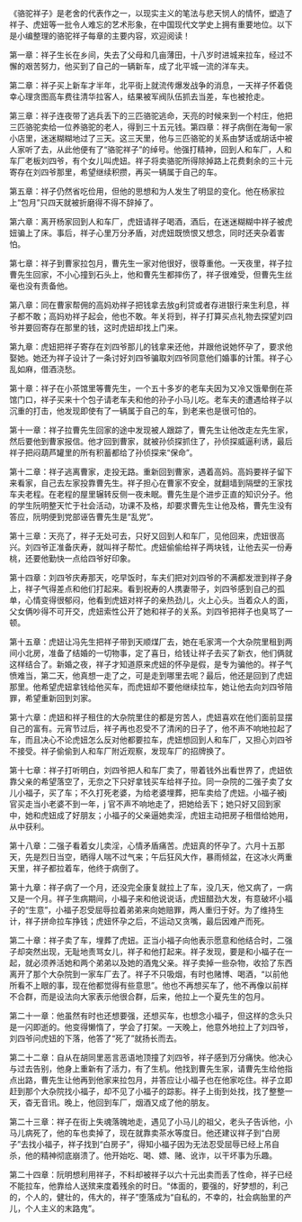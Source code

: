 《骆驼祥子》是老舍的代表作之一，以现实主义的笔法与悲天悯人的情怀，塑造了祥子、虎妞等一批令人难忘的艺术形象，在中国现代文学史上拥有重要地位。以下是小编整理的骆驼祥子每章的主要内容，欢迎阅读！

第一章：祥子生长在乡间，失去了父母和几亩薄田，十八岁时进城来拉车，经过不懈的艰苦努力，他买到了自己的一辆新车，成了北平城一流的洋车夫。

第二章：祥子买上新车才半年，北平街上就流传爆发战争的消息，一天祥子怀着侥幸心理贪图高车费往清华拉客人，结果被军阀队伍抓去当差，车也被抢走。

第三章：祥子连夜带了逃兵丢下的三匹骆驼逃命，天亮的时候来到一个村庄，他把三匹骆驼卖给一位养骆驼的老人，得到三十五元钱。第四章：祥子病倒在海甸一家小店里，迷迷糊糊地过了三天。这三天里，他与三匹骆驼的关系由梦话或胡话中被人家听了去，从此他便有了“骆驼祥子”的绰号。他强打精神，回到人和车厂，人和车厂老板刘四爷，有个女儿叫虎妞。祥子将卖骆驼所得除掉路上花费剩余的三十元寄存在刘四爷那里，希望继续积攒，再买一辆属于自己的车。

第五章：祥子仍然省吃俭用，但他的思想和为人发生了明显的变化。他在杨家拉上“包月”只四天就被折磨得不得不辞掉了。

第六章：离开杨家回到人和车厂，虎妞请祥子喝酒，酒后，在迷迷糊糊中祥子被虎妞骗上了床。事后，祥子心里万分矛盾，对虎妞既愤恨又想念，同时还夹杂着害怕。

第七章：祥子到曹家拉包月，曹先生一家对他很好，很尊重他。一天夜里，祥子拉曹先生回家，不小心撞到石头上，他和曹先生都摔伤了，祥子很难受，但曹先生丝毫也没有责备他。

第八章：同在曹家帮佣的高妈劝祥子把钱拿去放g利贷或者存进银行来生利息，祥子都不敢；高妈劝祥子起会，他也不敢。年关将到，祥子打算买点礼物去探望刘四爷并要回寄存在那里的钱，这时虎妞却找上门来。

第九章：虎妞把祥子寄存在刘四爷那儿的钱拿来还他，并跟他说她怀孕了，要求他娶她。她还为祥子设计了一条讨好刘四爷骗取刘四爷同意他们婚事的计策。祥子心乱如麻，借酒浇愁。

第十章：祥子在小茶馆里等曹先生，一个五十多岁的老车夫因为又冷又饿晕倒在茶馆门口，祥子买来十个包子请老车夫和他的孙子小马儿吃。老车夫的遭遇给祥子以沉重的打击，他发现即使有了一辆属于自己的车，到老来也是很可怕的。

第十一章：祥子拉曹先生回家的途中发现被人跟踪了，曹先生让他改走左先生家，然后要他到曹家报信。他才回到曹家，就被孙侦探抓住了，孙侦探威逼利诱，最后祥子把闷葫芦罐里的所有积蓄都给了孙侦探来“保命”。

第十二章：祥子逃离曹家，走投无路。重新回到曹家，遇着高妈。高妈要祥子留下来看家，自己去左家投靠曹先生。祥子担心在曹家不安全，就翻墙到隔壁的王家找车夫老程。在老程的屋里辗转反侧一夜未眠。曹先生是个进步正直的知识分子。他的学生阮明整天忙于社会活动，功课不及格，却要求曹先生让他及格，曹先生没有答应，阮明便到党部诬告曹先生是“乱党”。

第十三章：天亮了，祥子无处可去，只好又回到人和车厂，见他回来，虎妞很高兴。刘四爷正准备庆寿，就叫祥子帮忙。虎妞偷偷给祥子两块钱，让他去买一份寿桃，还要他勤快一点给四爷好印象。

第十四章：刘四爷庆寿那天，吃早饭时，车夫们把对刘四爷的不满都发泄到祥子身上，祥子气得差点和他们打起来。看到祝寿的人携妻带子，刘四爷感到自己的孤单，心情变得很郁闷，他看到虎妞对祥子的亲热劲儿，火上心头。当着众人的面，父女俩吵得不可开交，虎妞索性公开了她和祥子的关系。刘四爷把祥子也臭骂了一顿。

第十五章：虎妞让冯先生把祥子带到天顺煤厂去，她在毛家湾一个大杂院里租到两间小北房，准备了结婚的一切物事，定了喜日，给钱让祥子去买了新衣，他们俩就这样结合了。新婚之夜，祥子才知道原来虎妞的怀孕是假，是专为骗他的。祥子气愤难当，第二天，他真想一走了之，可是走到哪里去呢？最后，他还是回到了虎妞那里。他希望虎妞拿钱给他买车，而虎妞却不要他继续拉车，她让他去向刘四爷陪罪，希望重新回到刘家。

第十六章：虎妞和祥子租住的大杂院里住的都是穷苦人，虎妞喜欢在他们面前显摆自己的富有。元宵节过后，祥子再也忍受不了清闲的日子了，他不声不响地拉起了车，而且决心不论虎妞怎么反对他都要拉车，虎妞想回到人和车厂，又担心刘四爷不接受。祥子偷偷到人和车厂附近观察，发现车厂的招牌换了。

第十七章：祥子打听明白，刘四爷把人和车厂卖了，带着钱外出看世界了，虎妞依靠父亲的希望落空了，无奈之下只好拿钱买车给祥子拉。同一杂院的二强子卖了女儿小福子，买了车；不久打死老婆，为给老婆埋葬，把车卖给了虎妞。小福子被j官买走当小老婆不到一年，j 官不声不响地走了，把她给丢下；她只好又回到家中，她和虎妞成了好朋友；小福子的父亲逼她卖淫，虎妞主动把房子租借给她用，从中获利。

第十八章：二强子看着女儿卖淫，心情矛盾痛苦。虎妞真的怀孕了。六月十五那天，先是烈日当空，晒得人喘不过气来；午后狂风大作，暴雨倾盆，在这冰火两重天里，祥子都拉着车，他终于病倒了。

第十九章：祥子病了一个月，还没完全康复就拉上了车，没几天，他又病了，一病又是一个月。祥子生病期间，小福子来和他说说话，虎妞醋劲大发，有意破坏小福子的“生意”，小福子忍受屈辱拉着弟弟来向她赔罪，两人重归于好。为了维持生计，祥子拼命拉车挣钱；虎妞怀孕之后，不运动又贪嘴，最后因难产而死。

第二十章：祥子卖了车，埋葬了虎妞。正当小福子向他表示愿意和他结合时，二强子却突然出现，无耻地责骂女儿，祥子和他打起来。祥子发现，要是和小福子在一起，就必须养活她和两个弟弟以及她的酒鬼父亲。祥子卖掉一些杂物，收拾了东西离开了那个大杂院到一家车厂去了。祥子不只吸烟，有时也赌博、喝酒，“以前他所看不上眼的事，现在他都觉得有些意思”。他也不再想买车了，他不再像以前样不合群，而是设法向大家表示他很合群，后来，他拉上一个夏先生的包月。

第二十一章：他虽然有时也还想要强，还想买车，也想念小福子，但这样的念头只是一闪即逝的。他变得懒惰了，学会了打架。一天晚上，他意外地拉上了刘四爷，刘四爷问虎妞的下落，他答了“死了”就扬长而去。

第二十二章：自从在胡同里恶言恶语地顶撞了刘四爷，祥子感到万分痛快。他决心与过去告别，他身上重新有了活力，有了生机。他找到曹先生家，请曹先生给他指点出路，曹先生让他再到他家来拉包月，并答应让小福子也在他家吃住。祥子立即赶到那个大杂院找小福子，却不见了小福子的踪影。祥子上街到处找，找了整整一天，杳无音讯。晚上，他回到车厂，烟酒又成了他的朋友。

第二十三章：祥子在街上失魂落魄地走，遇见了小马儿的祖父，老头子告诉他，小马儿病死了，他的车也卖掉了，现在就靠卖茶水等度日。他还建议祥子到“白房子”去找小福子，祥子找到“白房子”，得知小福子因为无法忍受屈辱已经上吊自杀，他的精神彻底崩溃了。他开始吃、喝、嫖、赌、讹诈，以干坏事为乐趣。

第二十四章：阮明想利用祥子，不料却被祥子以六十元出卖而丢了性命，祥子已经不能拉车，他靠给人送殡来度着残余的时日。“体面的，要强的，好梦想的，利己的，个人的，健壮的，伟大的，祥子”堕落成为“自私的，不幸的，社会病胎里的产儿，个人主义的末路鬼”。
